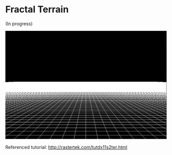 # Fractal Terrain

(In progress)

![Current preview](Capture.JPG)

Referenced tutorial: http://rastertek.com/tutdx11s2ter.html
